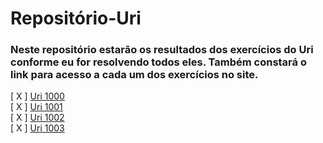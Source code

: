 # Repositório-Uri

### Neste repositório estarão os resultados dos exercícios do Uri conforme eu for resolvendo todos eles. Também constará o link para acesso a cada um dos exercícios no site.

[ X ] [Uri 1000](https://www.urionlinejudge.com.br/judge/pt/problems/view/1000)  
[ X ] [Uri 1001](https://www.urionlinejudge.com.br/judge/pt/problems/view/1001)  
[ X ] [Uri 1002](https://www.urionlinejudge.com.br/judge/pt/problems/view/1002)  
[ X ] [Uri 1003](https://www.urionlinejudge.com.br/judge/pt/problems/view/1003)  
